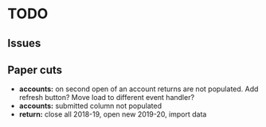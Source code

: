 # TODO

## Issues

## Paper cuts
- **accounts:** on second open of an account returns are not populated. Add refresh button? Move load to different event handler?
- **accounts:** submitted column not populated
- **return:** close all 2018-19, open new 2019-20, import data

